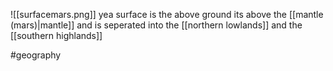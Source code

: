 ![[surfacemars.png]]
yea surface is the above ground its above the [[mantle (mars)|mantle]] and is seperated into the [[northern lowlands]] and the [[southern highlands]]

#geography